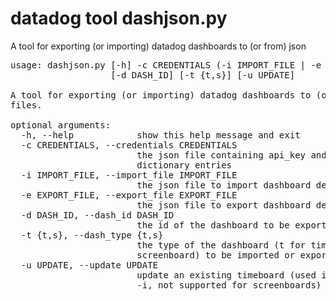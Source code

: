 # datadog tool dashjson.py

A tool for exporting (or importing) datadog dashboards to (or from) json

<pre>
usage: dashjson.py [-h] -c CREDENTIALS (-i IMPORT_FILE | -e EXPORT_FILE)
                   [-d DASH_ID] [-t {t,s}] [-u UPDATE]

A tool for exporting (or importing) datadog dashboards to (or from) json
files.

optional arguments:
  -h, --help            show this help message and exit
  -c CREDENTIALS, --credentials CREDENTIALS
                        the json file containing api_key and app_key as
                        dictionary entries
  -i IMPORT_FILE, --import_file IMPORT_FILE
                        the json file to import dashboard definition from
  -e EXPORT_FILE, --export_file EXPORT_FILE
                        the json file to export dashboard definition to
  -d DASH_ID, --dash_id DASH_ID
                        the id of the dashboard to be exported
  -t {t,s}, --dash_type {t,s}
                        the type of the dashboard (t for timeboard and s for
                        screenboard) to be imported or exported
  -u UPDATE, --update UPDATE
                        update an existing timeboard (used in combination with
                        -i, not supported for screenboards)
</pre>
